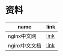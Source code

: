 #  资料

| name          | link                                     |
| ------------- | ---------------------------------------- |
| nginx中文网   | [link](https://www.nginx-cn.net/)        |
| nginx中文文档 | [link](http://nginx.p2hp.com/index.html) |

